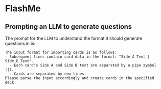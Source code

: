 # FlashMe

## Prompting an LLM to generate questions
The prompt for the LLM to understand the format it should generate questions in is:

```
The input format for importing cards is as follows:
- Subsequent lines contain card data in the format: "Side A Text | Side B Text".
  - Each card's Side A and Side B text are separated by a pipe symbol (|).
  - Cards are separated by new lines.
Please parse the input accordingly and create cards in the specified deck.
```
